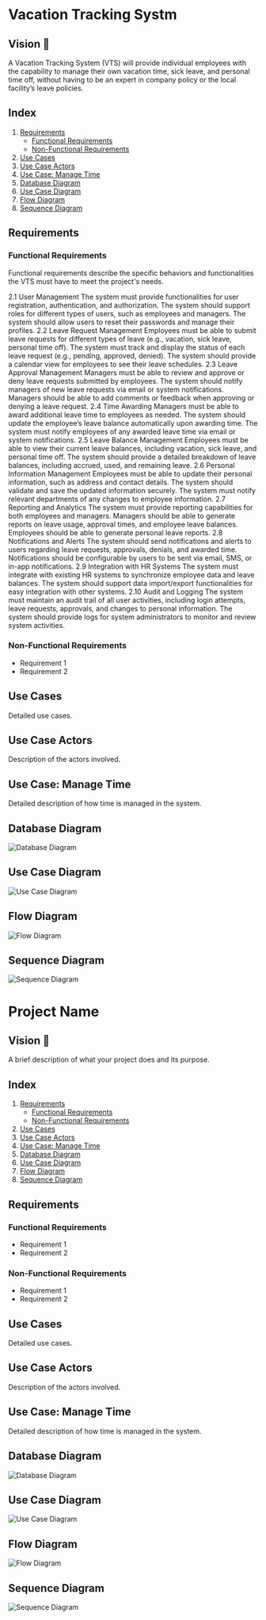 # Vacation Tracking Systm

## Vision 🌟
A Vacation Tracking System (VTS) will provide individual employees with the capability to manage their own vacation time, sick leave, and personal time off, without having to be an expert in company policy or the local facility’s leave policies.

## Index
1. [Requirements](#requirements)
   - [Functional Requirements](#functional-requirements)
   - [Non-Functional Requirements](#non-functional-requirements)
2. [Use Cases](#use-cases)
3. [Use Case Actors](#use-case-actors)
4. [Use Case: Manage Time](#use-case-manage-time)
5. [Database Diagram](#database-diagram)
6. [Use Case Diagram](#use-case-diagram)
7. [Flow Diagram](#flow-diagram)
8. [Sequence Diagram](#sequence-diagram)

## Requirements

### Functional Requirements
Functional requirements describe the specific behaviors and functionalities the VTS must have to meet the project's needs.

2.1 User Management
      The system must provide functionalities for user registration, authentication, and authorization.
      The system should support roles for different types of users, such as employees and managers.
      The system should allow users to reset their passwords and manage their profiles.
2.2 Leave Request Management
      Employees must be able to submit leave requests for different types of leave (e.g., vacation, sick leave, personal time off).
      The system must track and display the status of each leave request (e.g., pending, approved, denied).
      The system should provide a calendar view for employees to see their leave schedules.
2.3 Leave Approval Management
      Managers must be able to review and approve or deny leave requests submitted by employees.
      The system should notify managers of new leave requests via email or system notifications.
      Managers should be able to add comments or feedback when approving or denying a leave request.
2.4 Time Awarding
      Managers must be able to award additional leave time to employees as needed.
      The system should update the employee’s leave balance automatically upon awarding time.
      The system must notify employees of any awarded leave time via email or system notifications.
2.5 Leave Balance Management
      Employees must be able to view their current leave balances, including vacation, sick leave, and personal time off.
      The system should provide a detailed breakdown of leave balances, including accrued, used, and remaining leave.
2.6 Personal Information Management
      Employees must be able to update their personal information, such as address and contact details.
      The system should validate and save the updated information securely.
      The system must notify relevant departments of any changes to employee information.
2.7 Reporting and Analytics
      The system must provide reporting capabilities for both employees and managers.
      Managers should be able to generate reports on leave usage, approval times, and employee leave balances.
      Employees should be able to generate personal leave reports.
2.8 Notifications and Alerts
      The system should send notifications and alerts to users regarding leave requests, approvals, denials, and awarded time.
      Notifications should be configurable by users to be sent via email, SMS, or in-app notifications.
2.9 Integration with HR Systems
      The system must integrate with existing HR systems to synchronize employee data and leave balances.
      The system should support data import/export functionalities for easy integration with other systems.
2.10 Audit and Logging
      The system must maintain an audit trail of all user activities, including login attempts, leave requests, approvals, and changes to personal information.
      The system should provide logs for system administrators to monitor and review system activities.

### Non-Functional Requirements
- Requirement 1
- Requirement 2

## Use Cases
Detailed use cases.

## Use Case Actors
Description of the actors involved.

## Use Case: Manage Time
Detailed description of how time is managed in the system.

## Database Diagram
![Database Diagram](https://link-to-your-image.png)

## Use Case Diagram
![Use Case Diagram](https://link-to-your-image.png)

## Flow Diagram
![Flow Diagram](https://link-to-your-image.png)

## Sequence Diagram
![Sequence Diagram](https://link-to-your-image.png)
# Project Name

## Vision 🌟
A brief description of what your project does and its purpose.

## Index
1. [Requirements](#requirements)
   - [Functional Requirements](#functional-requirements)
   - [Non-Functional Requirements](#non-functional-requirements)
2. [Use Cases](#use-cases)
3. [Use Case Actors](#use-case-actors)
4. [Use Case: Manage Time](#use-case-manage-time)
5. [Database Diagram](#database-diagram)
6. [Use Case Diagram](#use-case-diagram)
7. [Flow Diagram](#flow-diagram)
8. [Sequence Diagram](#sequence-diagram)

## Requirements

### Functional Requirements
- Requirement 1
- Requirement 2

### Non-Functional Requirements
- Requirement 1
- Requirement 2

## Use Cases
Detailed use cases.

## Use Case Actors
Description of the actors involved.

## Use Case: Manage Time
Detailed description of how time is managed in the system.

## Database Diagram
![Database Diagram](https://link-to-your-image.png)

## Use Case Diagram
![Use Case Diagram](https://link-to-your-image.png)

## Flow Diagram
![Flow Diagram](https://link-to-your-image.png)

## Sequence Diagram
![Sequence Diagram](https://link-to-your-image.png)
